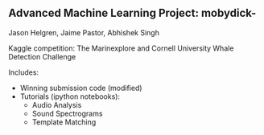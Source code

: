 ## Advanced Machine Learning Project: mobydick-
Jason Helgren, Jaime Pastor, Abhishek Singh

Kaggle competition: The Marinexplore and Cornell University Whale Detection Challenge

Includes:
- Winning submission code (modified)
- Tutorials (ipython notebooks):
  - Audio Analysis
  - Sound Spectrograms
  - Template Matching
